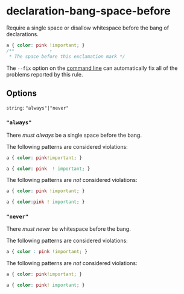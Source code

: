 # declaration-bang-space-before

Require a single space or disallow whitespace before the bang of declarations.

```css
a { color: pink !important; }
/**             ↑
 * The space before this exclamation mark */
```

The `--fix` option on the [command line](../../../docs/user-guide/cli.md#autofixing-errors) can automatically fix all of the problems reported by this rule.

## Options

`string`: `"always"|"never"`

### `"always"`

There *must always* be a single space before the bang.

The following patterns are considered violations:

```css
a { color: pink!important; }
```

```css
a { color: pink  ! important; }
```

The following patterns are *not* considered violations:

```css
a { color: pink !important; }
```

```css
a { color:pink ! important; }
```

### `"never"`

There *must never* be whitespace before the bang.

The following patterns are considered violations:

```css
a { color : pink !important; }
```

The following patterns are *not* considered violations:

```css
a { color: pink!important; }
```

```css
a { color: pink! important; }
```
